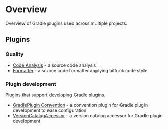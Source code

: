 # Overview

Overview of Gradle plugins used across multiple projects.

## Plugins

### Quality

- [Code Analysis](./quality/code-analysis/index.md) - a source code analysis
- [Formatter](./quality/formatter/index.md) - a source code formatter applying bitfunk code style

### Plugin development

Plugins that support developing Gradle plugins.

- [GradlePlugin Convention](./pluginDevelopment/gradlePluginConvention/index.md) - a convention plugin for Gradle plugin development to ease configuration
- [VersionCatalogAccessor](./pluginDevelopment/versionCatalogAccessor/index.md) - a version catalog accessor for Gradle plugin development
